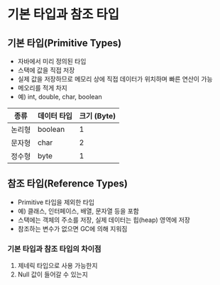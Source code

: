 # 기본 타입과 참조 타입
## 기본 타입(Primitive Types)

- 자바에서 미리 정의된 타입
- 스택에 값을 직접 저장
- 실제 값을 저장하므로 메모리 상에 직접 데이터가 위치하며 빠른 연산이 가능 
- 메오리를 적게 차지 
- 예) int, double, char, boolean

|종류|데이터 타입|크기 (Byte)|
|------|---|---|
|논리형 |boolean |1|
|문자형 |char |2 |
|정수형 |byte |1 |

## 참조 타입(Reference Types)
- Primitive 타입을 제외한 타입 
- 예) 클래스, 인터페이스, 배열, 문자열 등을 포함
- 스택에는 객체의 주소를 저장, 실제 데이터는 힙(heap) 영역에 저장
- 참조하는 변수가 없으면 GC에 의해 지워짐  

### 기본 타입과 참조 타입의 차이점 
1. 제네릭 타입으로 사용 가능한지 
2. Null 값이 들어갈 수 있는지 